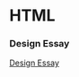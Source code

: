 HTML
====

### Design Essay

[Design Essay](https://cal-orr.github.io/Desktop/GitHub/john_baskerville/Des/designessay.html)

